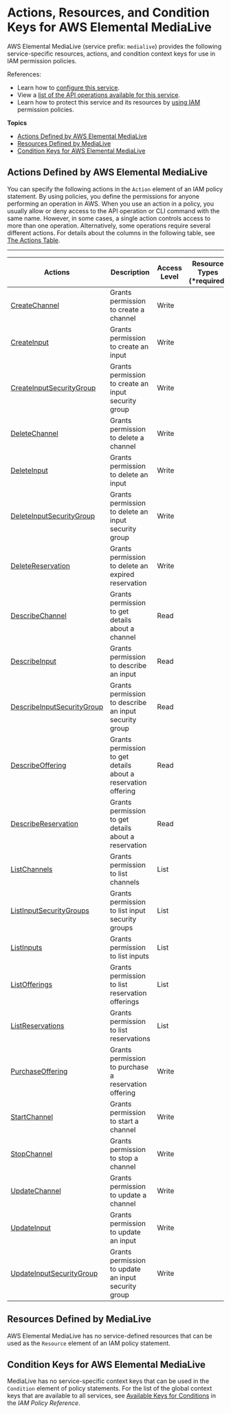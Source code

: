 # Actions, Resources, and Condition Keys for AWS Elemental MediaLive<a name="list_awselementalmedialive"></a>

AWS Elemental MediaLive \(service prefix: `medialive`\) provides the following service\-specific resources, actions, and condition context keys for use in IAM permission policies\.

References:
+ Learn how to [configure this service](http://docs.aws.amazon.com//medialive/latest/ug/)\.
+ View a [list of the API operations available for this service](http://docs.aws.amazon.com//medialive/latest/ug/)\.
+ Learn how to protect this service and its resources by [using IAM](http://docs.aws.amazon.com//medialive/latest/ug/IAM_policies.html) permission policies\.

**Topics**
+ [Actions Defined by AWS Elemental MediaLive](#awselementalmedialive-actions-as-permissions)
+ [Resources Defined by MediaLive](#awselementalmedialive-resources-for-iam-policies)
+ [Condition Keys for AWS Elemental MediaLive](#awselementalmedialive-policy-keys)

## Actions Defined by AWS Elemental MediaLive<a name="awselementalmedialive-actions-as-permissions"></a>

You can specify the following actions in the `Action` element of an IAM policy statement\. By using policies, you define the permissions for anyone performing an operation in AWS\. When you use an action in a policy, you usually allow or deny access to the API operation or CLI command with the same name\. However, in some cases, a single action controls access to more than one operation\. Alternatively, some operations require several different actions\. For details about the columns in the following table, see [The Actions Table](reference_policies_actions-resources-contextkeys.md#actions_table)\.


****  

| Actions | Description | Access Level | Resource Types \(\*required\) | Condition Keys | Dependent Actions | 
| --- | --- | --- | --- | --- | --- | 
|   [ CreateChannel ](http://docs.aws.amazon.com//medialive/latest/ug/creating-channel-scratch.html)  | Grants permission to create a channel | Write |  |  |  | 
|   [ CreateInput ](http://docs.aws.amazon.com//medialive/latest/ug/creating-input.html)  | Grants permission to create an input | Write |  |  |  | 
|   [ CreateInputSecurityGroup ](http://docs.aws.amazon.com//medialive/latest/ug/working-with-input-security-groups.html)  | Grants permission to create an input security group | Write |  |  |  | 
|   [ DeleteChannel ](http://docs.aws.amazon.com//medialive/latest/ug/editing-deleting-channel.html)  | Grants permission to delete a channel | Write |  |  |  | 
|   [ DeleteInput ](http://docs.aws.amazon.com//medialive/latest/ug/delete-input.html)  | Grants permission to delete an input | Write |  |  |  | 
|   [ DeleteInputSecurityGroup ](http://docs.aws.amazon.com//medialive/latest/ug/delete-input-security-group.html)  | Grants permission to delete an input security group | Write |  |  |  | 
|   [ DeleteReservation ](http://docs.aws.amazon.com//medialive/latest/ug/deleting-reservations.html)  | Grants permission to delete an expired reservation | Write |  |  |  | 
|   [ DescribeChannel ](http://docs.aws.amazon.com//medialive/latest/ug/viewing-channel-configuration.html)  | Grants permission to get details about a channel | Read |  |  |  | 
|   [ DescribeInput ](http://docs.aws.amazon.com//medialive/latest/ug/edit-input.html)  | Grants permission to describe an input | Read |  |  |  | 
|   [ DescribeInputSecurityGroup ](http://docs.aws.amazon.com//medialive/latest/ug/edit-input-security-group.html)  | Grants permission to describe an input security group | Read |  |  |  | 
|   [ DescribeOffering ](http://docs.aws.amazon.com//medialive/latest/ug/purchasing-reservations.html)  | Grants permission to get details about a reservation offering | Read |  |  |  | 
|   [ DescribeReservation ](http://docs.aws.amazon.com//medialive/latest/ug/view-reservations.html)  | Grants permission to get details about a reservation | Read |  |  |  | 
|   [ ListChannels ](http://docs.aws.amazon.com//medialive/latest/ug/viewing-channel-configuration.html)  | Grants permission to list channels | List |  |  |  | 
|   [ ListInputSecurityGroups ](http://docs.aws.amazon.com//medialive/latest/ug/edit-input-security-group.html)  | Grants permission to list input security groups | List |  |  |  | 
|   [ ListInputs ](http://docs.aws.amazon.com//medialive/latest/ug/edit-input.html)  | Grants permission to list inputs | List |  |  |  | 
|   [ ListOfferings ](http://docs.aws.amazon.com//medialive/latest/ug/purchasing-reservations.html)  | Grants permission to list reservation offerings | List |  |  |  | 
|   [ ListReservations ](http://docs.aws.amazon.com//medialive/latest/ug/view-reservations.html)  | Grants permission to list reservations | List |  |  |  | 
|   [ PurchaseOffering ](http://docs.aws.amazon.com//medialive/latest/ug/purchasing-reservations.html)  | Grants permission to purchase a reservation offering | Write |  |  |  | 
|   [ StartChannel ](http://docs.aws.amazon.com//medialive/latest/ug/starting-stopping-deleting-a-channel.html)  | Grants permission to start a channel | Write |  |  |  | 
|   [ StopChannel ](http://docs.aws.amazon.com//medialive/latest/ug/starting-stopping-deleting-a-channel.html)  | Grants permission to stop a channel | Write |  |  |  | 
|   [ UpdateChannel ](http://docs.aws.amazon.com//medialive/latest/ug/editing-deleting-channel.html)  | Grants permission to update a channel | Write |  |  |  | 
|   [ UpdateInput ](http://docs.aws.amazon.com//medialive/latest/ug/edit-input.html)  | Grants permission to update an input | Write |  |  |  | 
|   [ UpdateInputSecurityGroup ](http://docs.aws.amazon.com//medialive/latest/ug/edit-input-security-group.html)  | Grants permission to update an input security group | Write |  |  |  | 

## Resources Defined by MediaLive<a name="awselementalmedialive-resources-for-iam-policies"></a>

AWS Elemental MediaLive has no service\-defined resources that can be used as the `Resource` element of an IAM policy statement\.

## Condition Keys for AWS Elemental MediaLive<a name="awselementalmedialive-policy-keys"></a>

MediaLive has no service\-specific context keys that can be used in the `Condition` element of policy statements\. For the list of the global context keys that are available to all services, see [Available Keys for Conditions](reference_policies_condition-keys.html#AvailableKeys) in the *IAM Policy Reference*\.